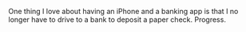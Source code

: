 One thing I love about having an iPhone and a banking app is that I no longer have to drive to a bank to deposit a paper check. Progress.
